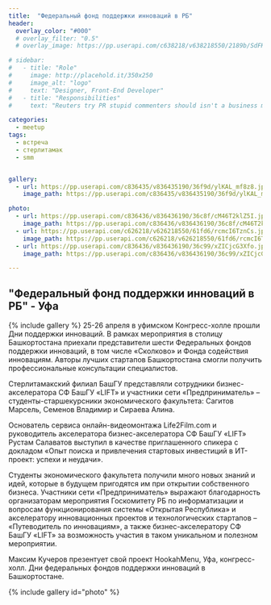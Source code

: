 ```yaml
---
title:  "Федеральный фонд поддержки инноваций в РБ"
header:
  overlay_color: "#000"
  # overlay_filter: "0.5"
  # overlay_image: https://pp.userapi.com/c638218/v638218550/2189b/SdFKura0Obg.jpg

# sidebar:
#   - title: "Role"
#     image: http://placehold.it/350x250
#     image_alt: "logo"
#     text: "Designer, Front-End Developer"
#   - title: "Responsibilities"
#     text: "Reuters try PR stupid commenters should isn't a business model"

categories:
  - meetup
tags:
  - встреча
  - стерлитамак
  - smm


gallery:
  - url: https://pp.userapi.com/c836435/v836435190/36f9d/ylKAL_mf8z8.jpg
    image_path: https://pp.userapi.com/c836435/v836435190/36f9d/ylKAL_mf8z8.jpg

photo:
  - url: https://pp.userapi.com/c836436/v836436190/36c8f/cM46T2klZ5I.jpg
    image_path: https://pp.userapi.com/c836436/v836436190/36c8f/cM46T2klZ5I.jpg
  - url: https://pp.userapi.com/c626218/v626218550/61fd6/rcmcI6TznCs.jpg
    image_path: https://pp.userapi.com/c626218/v626218550/61fd6/rcmcI6TznCs.jpg
  - url: https://pp.userapi.com/c836436/v836436190/36c99/xZICjcG3Xfo.jpg
    image_path: https://pp.userapi.com/c836436/v836436190/36c99/xZICjcG3Xfo.jpg

---
```




## "Федеральный фонд поддержки инноваций в РБ" - Уфа

{% include gallery %}
25-26 апреля в уфимском Конгресс-холле прошли Дни поддержки инноваций. В рамках мероприятия в столицу Башкортостана приехали представители шести Федеральных фондов поддержки инноваций, в том числе «Сколково» и Фонда содействия инновациям. Авторы лучших стартапов Башкортостана смогли получить профессиональные консультации специалистов.

Стерлитамакский филиал БашГУ представляли сотрудники бизнес-акселератора СФ БашГУ «LIFT» и участники сети «Предприниматель» – студенты-старшекурсники экономического факультета: Сагитов Марсель, Семенов Владимир и Сираева Алина.

Основатель сервиса онлайн-видеомонтажа Life2Film.com и руководитель акселератора бизнес-акселератора СФ БашГУ «LIFT» Рустам Салаватов выступил в качестве приглашенного спикера с докладом «Опыт поиска и привлечения стартовых инвестиций в ИТ-проект: успехи и неудачи».

Студенты экономического факультета получили много новых знаний и идей, которые в будущем пригодятся им при открытии собственного бизнеса. Участники сети «Предприниматель» выражают благодарность организаторам мероприятия Госкомитету РБ по информатизации и вопросам функционирования системы «Открытая Республика» и акселератору инновационных проектов и технологических стартапов – «Путеводитель по инновациям», а также бизнес-акселератору СФ БашГУ «LIFT» за возможность участия в таком уникальном и полезном мероприятии.

Максим Кучеров презентует свой проект HookahMenu, Уфа, конгресс-холл. Дни федеральных фондов поддержки инноваций в Башкортостане.


{% include gallery id="photo" %}
